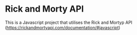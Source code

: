 # Rick and Morty API

This is a Javascript project that utilises the Rick and Mortyp API (https://rickandmortyapi.com/documentation/#javascript)
